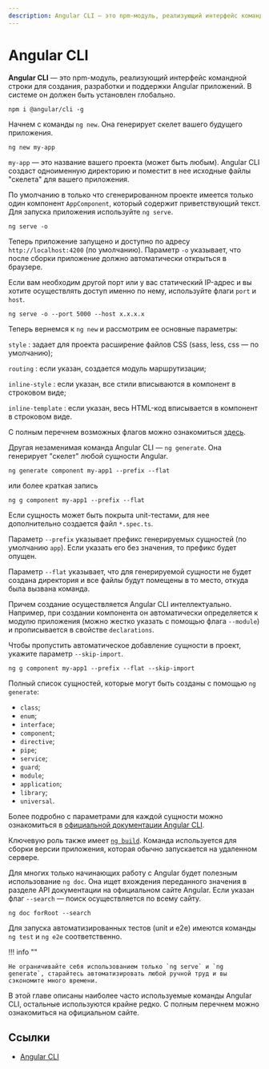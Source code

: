 ```yaml
---
description: Angular CLI — это npm-модуль, реализующий интерфейс командной строки для создания, разработки и поддержки Angular приложений. В системе он должен быть установлен глобально.
---
```


# Angular CLI

**Angular CLI** — это npm-модуль, реализующий интерфейс командной строки для создания, разработки и поддержки Angular приложений. В системе он должен быть установлен глобально.

```
npm i @angular/cli -g
```

Начнем с команды `ng new`. Она генерирует скелет вашего будущего приложения.

```
ng new my-app
```

`my-app` — это название вашего проекта (может быть любым). Angular CLI создаст одноименную директорию и поместит в нее исходные файлы "скелета" для вашего приложения.

По умолчанию в только что сгенерированном проекте имеется только один компонент `AppComponent`, который содержит приветствующий текст. Для запуска приложения используйте `ng serve`.

```
ng serve -o
```

Теперь приложение запущено и доступно по адресу `http://localhost:4200` (по умолчанию). Параметр `-o` указывает, что после сборки приложение должно автоматически открыться в браузере.

Если вам необходим другой порт или у вас статический IP-адрес и вы хотите осуществлять доступ именно по нему, используйте флаги `port` и `host`.

```
ng serve -o --port 5000 --host x.x.x.x
```

Теперь вернемся к `ng new` и рассмотрим ее основные параметры:

`style`
: задает для проекта расширение файлов CSS (sass, less, css — по умолчанию);

`routing`
: если указан, создается модуль маршрутизации;

`inline-style`
: если указан, все стили вписываются в компонент в строковом виде;

`inline-template`
: если указан, весь HTML-код вписывается в компонент в строковом виде.

С полным перечнем возможных флагов можно ознакомиться [здесь](https://github.com/angular/angular-cli/wiki/serve).

Другая незаменимая команда Angular CLI — `ng generate`. Она генерирует "скелет" любой сущности Angular.

```
ng generate component my-app1 --prefix --flat
```

или более краткая запись

```
ng g component my-app1 --prefix --flat
```

Если сущность может быть покрыта unit-тестами, для нее дополнительно создается файл `*.spec.ts`.

Параметр `--prefix` указывает префикс генерируемых сущностей (по умолчанию `app`). Если указать его без значения, то префикс будет опущен.

Параметр `--flat` указывает, что для генерируемой сущности не будет создана директория и все файлы будут помещены в то место, откуда была вызвана команда.

Причем создание осуществляется Angular CLI интеллектуально. Например, при создании компонента он автоматически определяется к модулю приложения (можно жестко указать с помощью флага `--module`) и прописывается в свойстве `declarations`.

Чтобы пропустить автоматическое добавление сущности в проект, укажите параметр `--skip-import`.

```
ng g component my-app1 --prefix --flat --skip-import
```

Полный список сущностей, которые могут быть созданы с помощью `ng generate`:

-   `class`;
-   `enum`;
-   `interface`;
-   `component`;
-   `directive`;
-   `pipe`;
-   `service`;
-   `guard`;
-   `module`;
-   `application`;
-   `library`;
-   `universal`.

Более подробно с параметрами для каждой сущности можно ознакомиться в [официальной документации Angular CLI](https://cli.angular.io/).

Ключевую роль также имеет [`ng build`](angular-deployment.md). Команда используется для сборки версии приложения, которая обычно запускается на удаленном сервере.

Для многих только начинающих работу с Angular будет полезным использование `ng doc`. Она ищет вхождения переданного значения в разделе API документации на официальном сайте Angular. Если указан флаг `--search` — поиск осуществляется по всему сайту.

```
ng doc forRoot --search
```

Для запуска автоматизированных тестов (unit и e2e) имеются команды `ng test` и `ng e2e` соответственно.

!!! info ""

    Не ограничивайте себя использованием только `ng serve` и `ng generate`, старайтесь автоматизировать любой ручной труд и вы сэкономите много времени.

В этой главе описаны наиболее часто используемые команды Angular CLI, остальные используются крайне редко. С полным перечнем можно ознакомиться на официальном сайте.

## Ссылки

-   [Angular CLI](https://cli.angular.io/)
